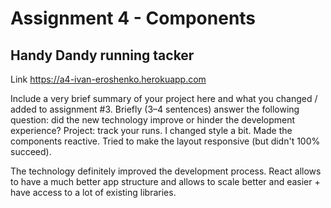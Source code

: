 Assignment 4 - Components
===

## Handy Dandy running tacker

Link https://a4-ivan-eroshenko.herokuapp.com

Include a very brief summary of your project here and what you changed / added to assignment #3. Briefly (3–4 sentences) answer the following question: did the new technology improve or hinder the development experience?
Project: track your runs. I changed style a bit. Made the components reactive. Tried to make the layout responsive (but didn't 100% succeed).
 
The technology definitely improved the development process. React allows to have a much better app structure and allows to scale better and easier + have access to a lot of existing libraries.
